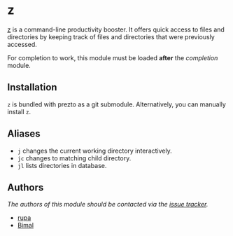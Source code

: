 z
=

[z][1] is a command-line productivity booster. It offers quick access to files and
directories by keeping track of files and directories  that were previously
accessed.

For completion to work, this module must be loaded **after** the *completion*
module.

Installation
------------

`z` is bundled with prezto as a git submodule. Alternatively, you can manually install `z`.

Aliases
-------

  - `j` changes the current working directory interactively.
  - `jc` changes to matching child directory.
  - `jl` lists directories in database.

Authors
-------

*The authors of this module should be contacted via the [issue tracker][2].*

  - [rupa](https://github.com/rupa)
  - [Bimal](https://github.com/bimal1988)

[1]: https://github.com/rupa/z
[2]: https://github.com/bimal1988/prezto/issues/
